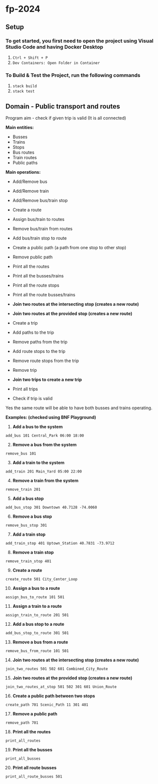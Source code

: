 # fp-2024

## Setup

### To get started, you first need to open the project using Visual Studio Code and having Docker Desktop
1. `Ctrl + Shift + P`
2. `Dev Containers: Open Folder in Container`

### To Build & Test the Project, run the following commands
1. `stack build`
2. `stack test`

## Domain - Public transport and routes

Program aim - check if given trip is valid (It is all connected)

**Main entities:**
- Busses
- Trains
- Stops
- Bus routes
- Train routes
- Public paths

**Main operations:**
- Add/Remove bus
- Add/Remove train
- Add/Remove bus/train stop
- Create a route
- Assign bus/train to routes
- Remove bus/train from routes
- Add bus/train stop to route
- Create a public path (a path from one stop to other stop)
- Remove public path

- Print all the routes
- Print all the busses/trains
- Print all the route stops
- Print all the route busses/trains
- **Join two routes at the intersecting stop (creates a new route)**
- **Join two routes at the provided stop (creates a new route)**

- Create a trip
- Add paths to the trip
- Remove paths from the trip
- Add route stops to the trip
- Remove route stops from the trip
- Remove trip
- **Join two trips to create a new trip**
- Print all trips
- Check if trip is valid

Yes the same route will be able to have both busses and trains operating.

**Examples: (checked using BNF Playground)**
1. **Add a bus to the system**  
```
add_bus 101 Central_Park 06:00 18:00
```

2. **Remove a bus from the system**  
```
remove_bus 101
```

3. **Add a train to the system**  
```
add_train 201 Main_Yard 05:00 22:00
```

4. **Remove a train from the system**  
```
remove_train 201
```

5. **Add a bus stop**  
```
add_bus_stop 301 Downtown 40.7128 -74.0060
```

6. **Remove a bus stop**  
```
remove_bus_stop 301
```

7. **Add a train stop**  
```
add_train_stop 401 Uptown_Station 40.7831 -73.9712
```

8. **Remove a train stop**  
```
remove_train_stop 401
```

9. **Create a route**  
```
create_route 501 City_Center_Loop
```
10. **Assign a bus to a route**  
 ```
 assign_bus_to_route 101 501
 ```

11. **Assign a train to a route**  
 ```
 assign_train_to_route 201 501
 ```

12. **Add a bus stop to a route**  
 ```
 add_bus_stop_to_route 301 501
 ```

13. **Remove a bus from a route**  
 ```
 remove_bus_from_route 101 501
 ```

14. **Join two routes at the intersecting stop (creates a new route)**  
 ```
 join_two_routes 501 502 601 Combined_City_Route
 ```

15. **Join two routes at the provided stop (creates a new route)**  
 ```
 join_two_routes_at_stop 501 502 301 601 Union_Route
 ```

16. **Create a public path between two stops**  
 ```
 create_path 701 Scenic_Path 11 301 401
 ```

17. **Remove a public path**  
 ```
 remove_path 701
 ```

18. **Print all the routes**  
 ```
 print_all_routes
 ```

19. **Print all the busses**  
 ```
 print_all_busses
 ```

20. **Print all route busses**  
 ```
 print_all_route_busses 501
 ```